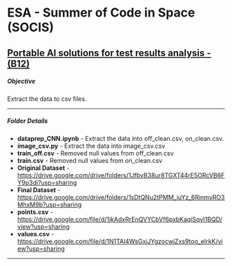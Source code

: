 # ESA - Summer of Code in Space (SOCIS)
## [Portable AI solutions for test results analysis - (B12)](https://socis.esa.int/projects/)



##### Objective

Extract the data to csv files.


---

##### Folder Details

 

  * **dataprep_CNN.ipynb** - Extract the data into off_clean.csv, on_clean.csv.
  * **image_csv.py** - Extract the data into image_csv.csv
  * **train_off.csv** - Removed null values from off_clean.csv
  * **train.csv** - Removed null values from on_clean.csv
  * **Original Dataset** - https://drive.google.com/drive/folders/1JfbvB38ur8TGXT44rE5ORcVB6FY9p3dj?usp=sharing
  * **Final Dataset** - https://drive.google.com/drive/folders/1sDtQNu2tPMM_iuYz_6RinmvRO3MhxM9b?usp=sharing
  * **points.csv** - https://drive.google.com/file/d/1jkAdxRrEnQVYCbVf6pxbKaqiSqvI1BQD/view?usp=sharing
  * **values.csv** - https://drive.google.com/file/d/1N1TAl4WsGxjJYgzocwjZxs9too_eIrkK/view?usp=sharing
    
---
